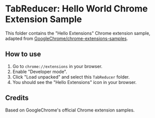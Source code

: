 # TabReducer: Hello World Chrome Extension Sample

This folder contains the "Hello Extensions" Chrome extension sample, adapted from [GoogleChrome/chrome-extensions-samples](https://github.com/GoogleChrome/chrome-extensions-samples).

## How to use

1. Go to `chrome://extensions` in your browser.
2. Enable "Developer mode".
3. Click "Load unpacked" and select this `TabReducer` folder.
4. You should see the "Hello Extensions" icon in your browser.

## Credits

Based on GoogleChrome's official Chrome extension samples.